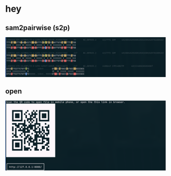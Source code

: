 # hey

## sam2pairwise (s2p)

![](./docs/preview_sam2pairwise.png)

## open

![](./docs/preview_open.png)
